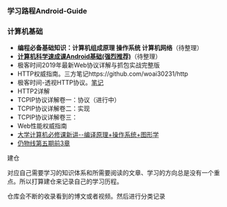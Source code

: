 ### 学习路程Android-Guide

### 计算机基础

* **编程必备基础知识：计算机组成原理 操作系统 计算机网络**（待整理）
* **[计算机科学速成课Android基础(强烈推荐)](https://www.bilibili.com/video/BV1EW411u7th?p=36&t=154)**（待整理）
* 极客时间2019年最新Web协议详解与抓包实战完整版
* HTTP权威指南。三方笔记https://github.com/woai30231/http
* 极客时间-透视HTTP协议。[笔记](输出文章/计算机基础/透视HTTP协议.md)
* HTTP2详解
* TCPIP协议详解卷一：协议（进行中）
* TCPIP协议详解卷二：实现
* TCPIP协议详解卷三：
* Web性能权威指南
* [大学计算机必修课新讲--编译原理+操作系统+图形学](https://coding.imooc.com/class/chapter/432.html#Anchor)
* [仍物线第五期前3章]()

建仓

对应自己需要学习的知识体系和所需要阅读的文章、学习的方向总是没有一个重点。所以打算建仓来记录自己的学习历程。

仓库会不断的收录看到的博文或者视频。然后进行分类记录

